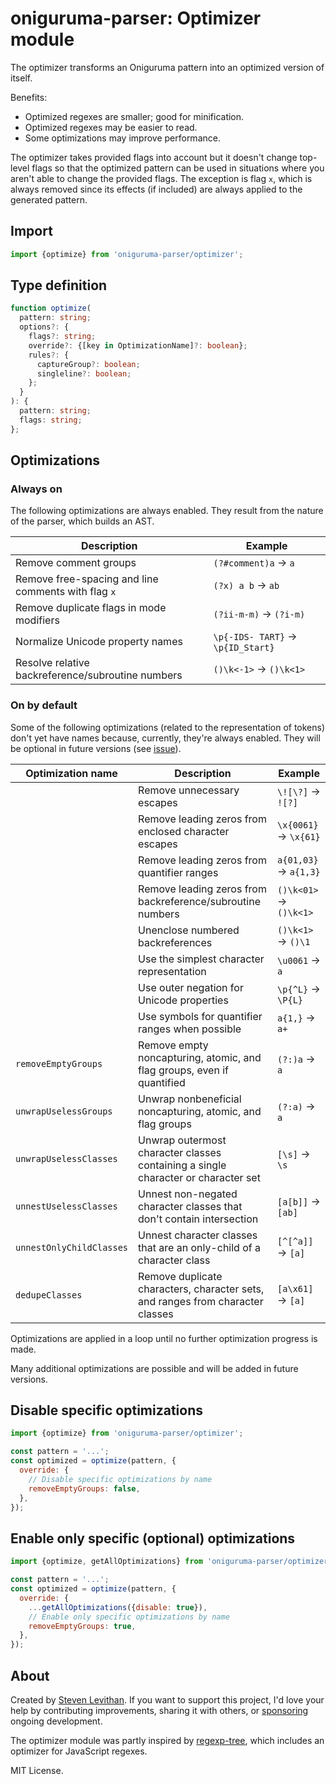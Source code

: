 # oniguruma-parser: Optimizer module

The optimizer transforms an Oniguruma pattern into an optimized version of itself.

Benefits:

- Optimized regexes are smaller; good for minification.
- Optimized regexes may be easier to read.
- Some optimizations may improve performance.

The optimizer takes provided flags into account but it doesn't change top-level flags so that the optimized pattern can be used in situations where you aren't able to change the provided flags. The exception is flag `x`, which is always removed since its effects (if included) are always applied to the generated pattern.

## Import

```js
import {optimize} from 'oniguruma-parser/optimizer';
```

## Type definition

```ts
function optimize(
  pattern: string;
  options?: {
    flags?: string;
    override?: {[key in OptimizationName]?: boolean};
    rules?: {
      captureGroup?: boolean;
      singleline?: boolean;
    };
  }
): {
  pattern: string;
  flags: string;
};
```

## Optimizations

### Always on

The following optimizations are always enabled. They result from the nature of the parser, which builds an AST.

| Description | Example |
|-|-|
| Remove comment groups | `(?#comment)a` → `a` |
| Remove free-spacing and line comments with flag `x` | `(?x) a b` → `ab` |
| Remove duplicate flags in mode modifiers | `(?ii-m-m)` → `(?i-m)` |
| Normalize Unicode property names | `\p{-IDS- TART}` → `\p{ID_Start}` |
| Resolve relative backreference/subroutine numbers | `()\k<-1>` → `()\k<1>` |

### On by default

Some of the following optimizations (related to the representation of tokens) don't yet have names because, currently, they're always enabled. They will be optional in future versions (see [issue](https://github.com/slevithan/oniguruma-parser/issues/1)).

|  Optimization name | Description | Example |
|-|-|-|
| | Remove unnecessary escapes | `\![\?]` → `![?]` |
| | Remove leading zeros from enclosed character escapes | `\x{0061}` → `\x{61}` |
| | Remove leading zeros from quantifier ranges | `a{01,03}` → `a{1,3}` |
| | Remove leading zeros from backreference/subroutine numbers | `()\k<01>` → `()\k<1>` |
| | Unenclose numbered backreferences | `()\k<1>` → `()\1` |
| | Use the simplest character representation | `\u0061` → `a` |
| | Use outer negation for Unicode properties | `\p{^L}` → `\P{L}` |
| | Use symbols for quantifier ranges when possible | `a{1,}` → `a+` |
| `removeEmptyGroups` | Remove empty noncapturing, atomic, and flag groups, even if quantified | `(?:)a` → `a` |
| `unwrapUselessGroups` | Unwrap nonbeneficial noncapturing, atomic, and flag groups | `(?:a)` → `a` |
| `unwrapUselessClasses` | Unwrap outermost character classes containing a single character or character set | `[\s]` → `\s` |
| `unnestUselessClasses` | Unnest non-negated character classes that don't contain intersection | `[a[b]]` → `[ab]` |
| `unnestOnlyChildClasses` | Unnest character classes that are an only-child of a character class | `[^[^a]]` → `[a]` |
| `dedupeClasses` | Remove duplicate characters, character sets, and ranges from character classes | `[a\x61]` → `[a]` |

Optimizations are applied in a loop until no further optimization progress is made.

Many additional optimizations are possible and will be added in future versions.

## Disable specific optimizations

```js
import {optimize} from 'oniguruma-parser/optimizer';

const pattern = '...';
const optimized = optimize(pattern, {
  override: {
    // Disable specific optimizations by name
    removeEmptyGroups: false,
  },
});
```

## Enable only specific (optional) optimizations

```js
import {optimize, getAllOptimizations} from 'oniguruma-parser/optimizer';

const pattern = '...';
const optimized = optimize(pattern, {
  override: {
    ...getAllOptimizations({disable: true}),
    // Enable only specific optimizations by name
    removeEmptyGroups: true,
  },
});
```

## About

Created by [Steven Levithan](https://github.com/slevithan). If you want to support this project, I'd love your help by contributing improvements, sharing it with others, or [sponsoring](https://github.com/sponsors/slevithan) ongoing development.

The optimizer module was partly inspired by [regexp-tree](https://github.com/DmitrySoshnikov/regexp-tree), which includes an optimizer for JavaScript regexes.

MIT License.
